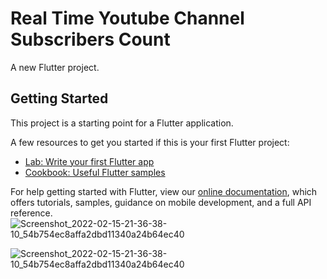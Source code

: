 # Real Time Youtube Channel Subscribers Count

A new Flutter project.

## Getting Started

This project is a starting point for a Flutter application.

A few resources to get you started if this is your first Flutter project:

- [Lab: Write your first Flutter app](https://flutter.dev/docs/get-started/codelab)
- [Cookbook: Useful Flutter samples](https://flutter.dev/docs/cookbook)

For help getting started with Flutter, view our
[online documentation](https://flutter.dev/docs), which offers tutorials,
samples, guidance on mobile development, and a full API reference.
![Screenshot_2022-02-15-21-36-38-10_54b754ec8affa2dbd11340a24b64ec40](https://user-images.githubusercontent.com/54945131/154101915-c04af36c-0f35-46f9-9de6-9d3c317bdedc.jpg)

![Screenshot_2022-02-15-21-36-38-10_54b754ec8affa2dbd11340a24b64ec40](https://user-images.githubusercontent.com/54945131/154102094-16ecfe14-9106-4fdb-ab53-09c7df64c3e8.jpg)
